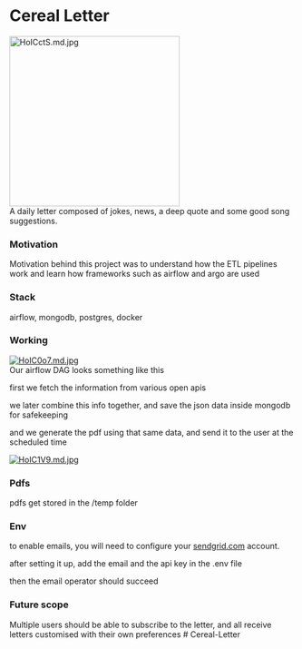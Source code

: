# Cereal Letter
<a href="https://freeimage.host/i/HoICctS"><img src="https://iili.io/HoICctS.md.jpg" alt="HoICctS.md.jpg" border="0" width="300"></a>
<br>
A daily letter composed of jokes, news, a deep quote and some good song suggestions.

### Motivation

Motivation behind this project was to understand how the ETL pipelines work and learn how frameworks such as airflow and argo are used
<br>

### Stack

airflow, mongodb, postgres, docker
<br>
### Working
<a href="https://freeimage.host/i/HoIC0o7"><img src="https://iili.io/HoIC0o7.md.jpg" alt="HoIC0o7.md.jpg" border="0"></a>
<br>
Our airflow DAG looks something like this

first we fetch the information from various open apis

we later combine this info together, and save the json data inside mongodb for safekeeping

and we generate the pdf using that same data, and send it to the user at the scheduled time

<a href="https://freeimage.host/i/HoIC1V9"><img src="https://iili.io/HoIC1V9.md.jpg" alt="HoIC1V9.md.jpg" border="0"></a>
<br>

### Pdfs

pdfs get stored in the /temp folder
<br>
### Env

to enable emails, you will need to configure your [sendgrid.com](http://sendgrid.com) account.

after setting it up, add the email and the api key in the .env file

then the email operator should succeed
<br>
### Future scope

Multiple users should be able to subscribe to the letter, and all receive letters customised with their own preferences
#   C e r e a l - L e t t e r 
 
 
